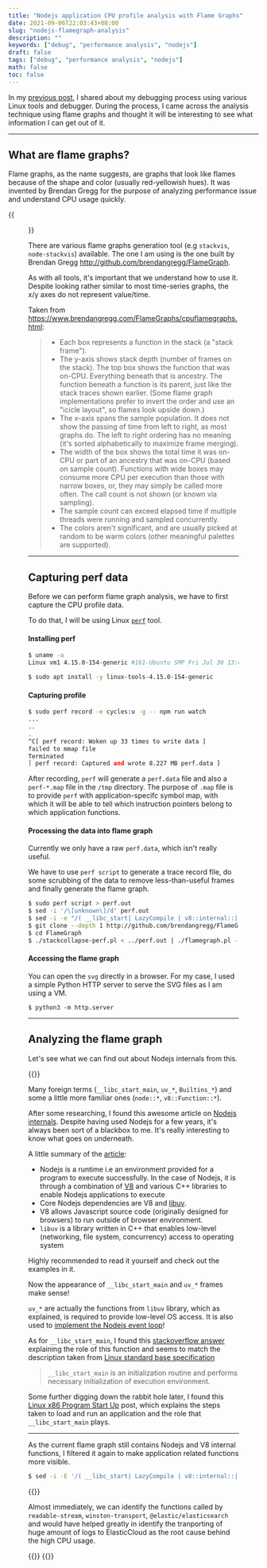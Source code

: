 ```yaml
---
title: "Nodejs application CPU profile analysis with Flame Graphs"
date: 2021-09-06T22:03:43+08:00
slug: "nodejs-flamegraph-analysis"
description: ""
keywords: ["debug", "performance analysis", "nodejs"]
draft: false
tags: ["debug", "performance analysis", "nodejs"]
math: false
toc: false
---
```


In my [previous post](/blog/debugging-nodejs-app), I shared about my debugging process using various Linux tools and debugger. During the process, I came across the analysis technique using flame graphs and thought it will be interesting to see what information I can get out of it.

---

## What are flame graphs?
Flame graphs, as the name suggests, are graphs that look like flames because of the shape and color (usually red-yellowish hues). It was invented by Brendan Gregg for the purpose of analyzing performance issue and understand CPU usage quickly.

{{<figure src="https://www.brendangregg.com/FlameGraphs/cpu-mysql-updated.svg" caption="Example flame graph https://www.brendangregg.com/FlameGraphs/cpu-mysql-updated.svg">}}

There are various flame graphs generation tool (e.g `stackvis`, `node-stackvis`) available. The one I am using is the one built by Brendan Gregg http://github.com/brendangregg/FlameGraph.

As with all tools, it's important that we understand how to use it. Despite looking rather similar to most time-series graphs, the x/y axes do not represent value/time.

Taken from https://www.brendangregg.com/FlameGraphs/cpuflamegraphs.html:
> - Each box represents a function in the stack (a "stack frame").
> - The y-axis shows stack depth (number of frames on the stack). The top box shows the function that was on-CPU. Everything beneath that is ancestry. The function beneath a function is its parent, just like the stack traces shown earlier. (Some flame graph implementations prefer to invert the order and use an "icicle layout", so flames look upside down.)
> - The x-axis spans the sample population. It does not show the passing of time from left to right, as most graphs do. The left to right ordering has no meaning (it's sorted alphabetically to maximize frame merging).
> - The width of the box shows the total time it was on-CPU or part of an ancestry that was on-CPU (based on sample count). Functions with wide boxes may consume more CPU per execution than those with narrow boxes, or, they may simply be called more often. The call count is not shown (or known via sampling).
> - The sample count can exceed elapsed time if multiple threads were running and sampled concurrently.
> - The colors aren't significant, and are usually picked at random to be warm colors (other meaningful palettes are supported).
---

## Capturing perf data

Before we can perform flame graph analysis, we have to first capture the CPU profile data. 

To do that, I will be using Linux [`perf`](https://perf.wiki.kernel.org/index.php/Main_Page) tool.

#### Installing perf
```bash
$ uname -a
Linux vm1 4.15.0-154-generic #161-Ubuntu SMP Fri Jul 30 13:04:17 UTC 2021 x86_64 x86_64 x86_64 GNU/Linux

$ sudo apt install -y linux-tools-4.15.0-154-generic
```

#### Capturing profile
```bash
$ sudo perf record -e cycles:u -g -- npm run watch
...
..
.
^C[ perf record: Woken up 33 times to write data ]
failed to mmap file
Terminated
[ perf record: Captured and wrote 8.227 MB perf.data ]
```
After recording, `perf` will generate a `perf.data` file and also a `perf-*.map` file in the `/tmp` directory. The purpose of `.map` file is to provide `perf` with application-specifc symbol map, with which it will be able to tell which instruction pointers belong to which application functions.

#### Processing the data into flame graph
Currently we only have a raw `perf.data`, which isn't really useful.

We have to use `perf script` to generate a trace record file, do some scrubbing of the data to remove less-than-useful frames and finally generate the flame graph.
```bash
$ sudo perf script > perf.out
$ sed -i '/\[unknown\]/d' perf.out
$ sed -i -e "/( __libc_start| LazyCompile | v8::internal::| Builtin:| Stub:| LoadIC:|\[unknown\]| LoadPolymorphicIC:)/d" -e 's/ LazyCompile:[*~]\?/ /' perf.out
$ git clone --depth 1 http://github.com/brendangregg/FlameGraph
$ cd FlameGraph
$ ./stackcollapse-perf.pl < ../perf.out | ./flamegraph.pl --colors js > ../node-flamegraph.svg
```

#### Accessing the flame graph
You can open the `svg` directly in a browser. For my case, I used a simple Python HTTP server to serve the SVG files as I am using a VM.
```
$ python3 -m http.server
```

---

## Analyzing the flame graph

Let's see what we can find out about Nodejs internals from this.

{{<zoomable-img src="flamegraph-zoomed-out.png" caption="Nodejs application flame graph">}}

Many foreign terms (`__libc_start_main`, `uv_*`, `Builtins_*`) and some a little more familiar ones (`node::*`, `v8::Function::*`).

After some researching, I found this awesome article on [Nodejs internals](https://www.smashingmagazine.com/2020/04/nodejs-internals/). Despite having used Nodejs for a few years, it's always been sort of a blackbox to me. It's really interesting to know what goes on underneath.

A little summary of the [article](https://www.smashingmagazine.com/2020/04/nodejs-internals/):
* Nodejs is a runtime i.e an environment provided for a program to execute successfully. In the case of Nodejs, it is through a combination of [V8](https://v8.dev/) and various C++ libraries to enable Nodejs applications to execute
* Core Nodejs dependencies are V8 and [libuv](http://docs.libuv.org/en/v1.x/index.html). 
* V8 allows Javascript source code (originally designed for browsers) to run outside of browser environment. 
* `libuv` is a library written in C++ that enables low-level (networking, file system, concurrency) access to operating system

Highly recommended to read it yourself and check out the examples in it.

Now the appearance of `__libc_start_main` and `uv_*` frames make sense!

`uv_*` are actually the functions from `libuv` library, which as explained, is required to provide low-level OS access. It is also used to [implement the Nodejs event loop](https://www.atomiccommits.io/event-loop-polling/)!

As for `__libc_start_main`, I found this [stackoverflow answer](https://stackoverflow.com/a/62709108) explaining the role of this function and seems to match the description taken from [Linux standard base specification](https://refspecs.linuxbase.org/LSB_3.1.0/LSB-generic/LSB-generic/baselib---libc-start-main-.html#:~:text=The%20__libc_start_main()%20function,to%20the%20exit()%20function.)
> `__libc_start_main` is an initialization routine and performs necessary initialization of execution environment.

Some further digging down the rabbit hole later, I found this [Linux x86 Program Start Up](http://dbp-consulting.com/tutorials/debugging/linuxProgramStartup.html) post, which explains the steps taken to load and run an application and the role that `__libc_start_main` plays.

---

As the current flame graph still contains Nodejs and V8 internal functions, I filtered it again to make application related functions more visible.
```bash
$ sed -i -E '/( __libc_start| LazyCompile | v8::internal::| Builtin:| Stub:| LoadIC:|\[unknown\]| LoadPolymorphicIC:)/d' perf.out
```

{{<zoomable-img src="filtered-flamegraph.png" caption="Flame graph after filtering non-application frames">}}

Almost immediately, we can identify the functions called by `readable-stream`, `winston-transport`, `@elastic/elasticsearch` and would have helped greatly in identify the tranporting of huge amount of logs to ElasticCloud as the root cause behind the high CPU usage.

{{<zoomable-img src="zoomed-in-1.png" caption="Flame graph after filtering non-application frames">}}
{{<zoomable-img src="zoomed-in-2.png" caption="Flame graph after filtering non-application frames">}}
